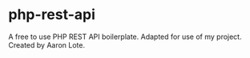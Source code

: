 php-rest-api
============

A free to use PHP REST API boilerplate. Adapted for use of my project. Created by Aaron Lote.
